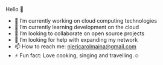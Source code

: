 Hello 👋

- 🔭 I’m currently working on cloud computing technologies 
- 🌱 I’m currently learning development on the cloud 
- 👯 I’m looking to collaborate on open source projects 
- 🤔 I’m looking for help with expanding my network 
- 📫 How to reach me: njericarolmaina@gmail.com
- ⚡ Fun fact: Love cooking, singing and travelling.:relaxed:
